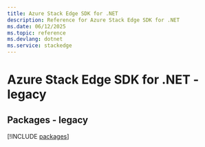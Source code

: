 ```yaml
---
title: Azure Stack Edge SDK for .NET
description: Reference for Azure Stack Edge SDK for .NET
ms.date: 06/12/2025
ms.topic: reference
ms.devlang: dotnet
ms.service: stackedge
---
```

# Azure Stack Edge SDK for .NET - legacy
## Packages - legacy
[!INCLUDE [packages](stack-edge-index.md)]